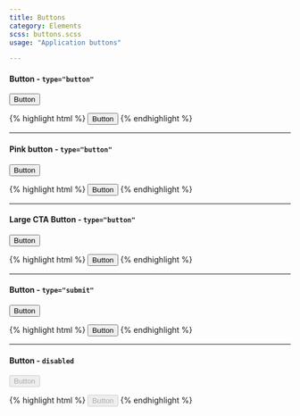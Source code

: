 ```yaml
---
title: Buttons
category: Elements
scss: buttons.scss
usage: "Application buttons"

---
```


#### Button - `type="button"`

<button type="button" class="button">Button</button>

{% highlight html %}
<button type="button" class="button">Button</button>
{% endhighlight %}

---

#### Pink button - `type="button"`

<button type="button" class="button">Button</button>

{% highlight html %}
<button type="button button-pink" class="button">Button</button>
{% endhighlight %}

---

#### Large CTA Button - `type="button"`

<button type="button" class="button button-large-cta">Button</button>

{% highlight html %}
<button type="button" class="button button-large-cta">Button</button>
{% endhighlight %}

---


#### Button - `type="submit"`

<button type="submit" class="button">Button</button>

{% highlight html %}
<button type="submit" class="button">Button</button>
{% endhighlight %}

---

#### Button - `disabled`

<button type="submit" class="button" disabled>Button</button>

{% highlight html %}
<button type="submit" class="button" disabled>Button</button>
{% endhighlight %}